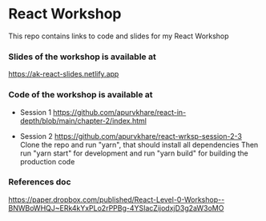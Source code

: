 # React Workshop
This repo contains links to code and slides for my React Workshop

### Slides of the workshop is available at

https://ak-react-slides.netlify.app

### Code of the workshop is available at

- Session 1
https://github.com/apurvkhare/react-in-depth/blob/main/chapter-2/index.html

- Session 2
https://github.com/apurvkhare/react-wrksp-session-2-3
Clone the repo and run "yarn", that should install all dependencies
Then run "yarn start" for development
and run "yarn build" for building the production code

### References doc

https://paper.dropbox.com/published/React-Level-0-Workshop--BNWBoWHQJ~ERk4kYxPLo2rPPBg-4YSIacZijodxjD3g2aW3oMO
